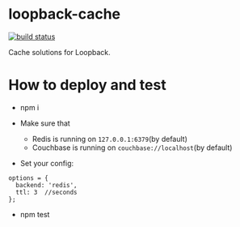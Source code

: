 # loopback-cache

[![build status][travis-image]][travis-url]

Cache solutions for Loopback.

# How to deploy and test

- npm i

- Make sure that 
	- Redis is running on `127.0.0.1:6379`(by default)
	- Couchbase is running on `couchbase://localhost`(by default)

- Set your config:

```
options = {
  backend: 'redis',
  ttl: 3  //seconds
};
```

- npm test

[travis-image]: https://img.shields.io/travis/Wiredcraft/loopback-cache/master.svg?style=flat-square
[travis-url]: https://travis-ci.org/Wiredcraft/loopback-cache
